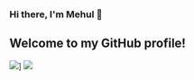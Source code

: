 ### Hi there, I'm Mehul 👋
## Welcome to my GitHub profile!
    

![](https://github-readme-streak-stats.herokuapp.com?user=Mehul2203&theme=elegant)]
![](https://github-readme-stats.vercel.app/api?username=Mehul2203&show_icons=true&theme=tokyonight)



